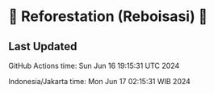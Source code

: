
# 🌳 Reforestation (Reboisasi) 🌲

## Last Updated

GitHub Actions time: Sun Jun 16 19:15:31 UTC 2024

Indonesia/Jakarta time: Mon Jun 17 02:15:31 WIB 2024
